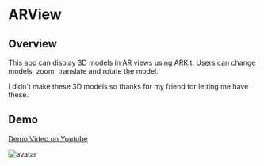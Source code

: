 # ARView

## Overview

This app can display 3D models in AR views using ARKit. Users can change models, zoom, translate and rotate the model.

I didn't make these 3D models so thanks for my friend for letting me have these.

## Demo

[Demo Video on Youtube](https://www.youtube.com/watch?v=Wk32ukA0ADE)

![avatar](./imgs/img1.png)

